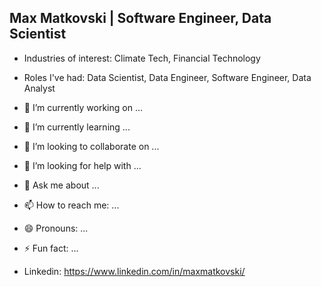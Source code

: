 ## Max Matkovski | Software Engineer, Data Scientist

- Industries of interest: Climate Tech, Financial Technology
- Roles I've had: Data Scientist, Data Engineer, Software Engineer, Data Analyst

- 🔭 I’m currently working on ...
- 🌱 I’m currently learning ...
- 👯 I’m looking to collaborate on ...
- 🤔 I’m looking for help with ...
- 💬 Ask me about ...
- 📫 How to reach me: ...
- 😄 Pronouns: ...
- ⚡ Fun fact: ...
- Linkedin: https://www.linkedin.com/in/maxmatkovski/
